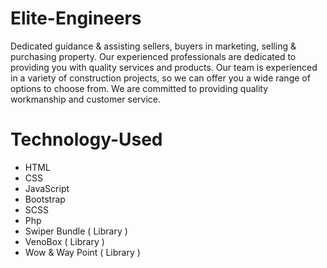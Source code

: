# Elite-Engineers
Dedicated guidance & assisting sellers, buyers in marketing, selling & purchasing property. Our experienced professionals are dedicated to providing you with quality services and products. Our team is experienced in a variety of construction projects, so we can offer you a wide range of options to choose from. We are committed to providing quality workmanship and customer service.

# Technology-Used
* HTML
* CSS
* JavaScript
* Bootstrap
* SCSS
* Php
* Swiper Bundle ( Library )
* VenoBox ( Library )
* Wow & Way Point ( Library )

